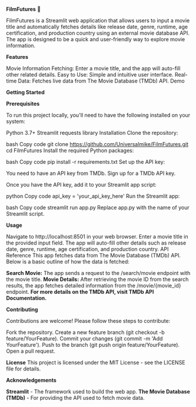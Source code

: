 **FilmFutures** 🎥

FilmFutures is a Streamlit web application that allows users to input a movie title and automatically fetches details like release date, genre, runtime, age certification, and production country using an external movie database API. The app is designed to be a quick and user-friendly way to explore movie information.

**Features**

Movie Information Fetching: Enter a movie title, and the app will auto-fill other related details.
Easy to Use: Simple and intuitive user interface.
Real-time Data: Fetches live data from The Movie Database (TMDb) API.
Demo

**Getting Started**

**Prerequisites**

To run this project locally, you'll need to have the following installed on your system:

Python 3.7+
Streamlit
requests library
Installation
Clone the repository:

bash
Copy code
git clone https://github.com/Universalmike/FilmFutures.git
cd FilmFutures
Install the required Python packages:

bash
Copy code
pip install -r requirements.txt
Set up the API key:

You need to have an API key from TMDb. Sign up for a TMDb API key.

Once you have the API key, add it to your Streamlit app script:

python
Copy code
api_key = 'your_api_key_here'
Run the Streamlit app:

bash
Copy code
streamlit run app.py
Replace app.py with the name of your Streamlit script.

**Usage**

Navigate to http://localhost:8501 in your web browser.
Enter a movie title in the provided input field.
The app will auto-fill other details such as release date, genre, runtime, age certification, and production country.
API Reference
This app fetches data from The Movie Database (TMDb) API. Below is a basic outline of how the data is fetched:

**Search Movie:** The app sends a request to the /search/movie endpoint with the movie title.
**Movie Details:** After retrieving the movie ID from the search results, the app fetches detailed information from the /movie/{movie_id} endpoint.
**For more details on the TMDb API, visit TMDb API Documentation.**

**Contributing**

Contributions are welcome! Please follow these steps to contribute:

Fork the repository.
Create a new feature branch (git checkout -b feature/YourFeature).
Commit your changes (git commit -m 'Add YourFeature').
Push to the branch (git push origin feature/YourFeature).
Open a pull request.

**License**
This project is licensed under the MIT License - see the LICENSE file for details.

**Acknowledgements**

**Streamlit** - The framework used to build the web app.
**The Movie Database (TMDb)** - For providing the API used to fetch movie data.
